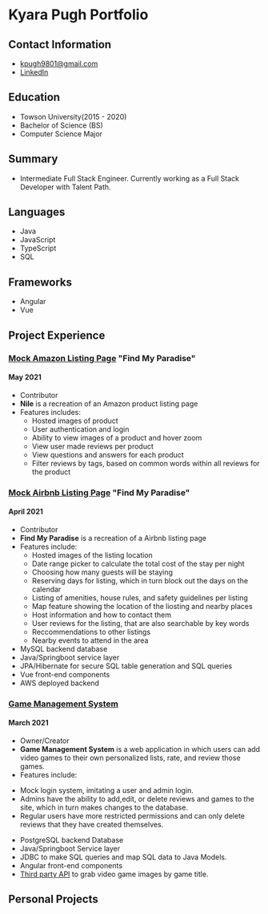 # Kyara Pugh Portfolio

## Contact Information
* kpugh9801@gmail.com
* [LinkedIn](https://www.linkedin.com/in/kyara-pugh-46b56616b/)

## Education
* Towson University(2015 - 2020)
* Bachelor of Science (BS)
* Computer Science Major

## Summary
* Intermediate Full Stack Engineer. Currently working as a Full Stack Developer with Talent Path.

## Languages
* Java 
* JavaScript
* TypeScript 
* SQL

## Frameworks
* Angular
* Vue

## Project Experience

### [Mock Amazon Listing Page](https://github.com/Smelser-Squad/Nile)  "Find My Paradise"
#### May 2021
* Contributor
* **Nile** is a recreation of an Amazon product listing page
* Features includes:
  - Hosted images of product
  - User authentication and login
  - Ability to view images of a product and hover zoom
  - View user made reviews per product
  - View questions and answers for each product
  - Filter reviews by tags, based on common words within all reviews for the product

### [Mock Airbnb Listing Page](https://github.com/Smelser-Squad/FindMyParadise)  "Find My Paradise"
#### April 2021
* Contributor
* **Find My Paradise** is a recreation of a Airbnb listing page 
* Features include:
  - Hosted images of the listing location
  - Date range picker to calculate the total cost of the stay per night
  - Choosing how many guests will be staying
  - Reserving days for listing, which in turn block out the days on the calendar 
  - Listing of amenities, house rules, and safety guidelines per listing
  - Map feature showing the location of the liosting and nearby places
  - Host information and how to contact them
  - User reviews for the listing, that are also searchable by key words
  - Reccommendations to other listings
  - Nearby events to attend in the area
* MySQL backend database
* Java/Springboot service layer
* JPA/Hibernate for secure SQL table generation and SQL queries
* Vue front-end components
* AWS deployed backend


### [Game Management System](https://github.com/kpugh97/game-management-repo)
#### March 2021
* Owner/Creator
* **Game Management System** is a web application in which users can add video games to their own personalized lists, rate, and review those games. 
 * Features include:
  - Mock login system, imitating a user and admin login.
  - Admins have the ability to add,edit, or delete reviews and games to the site, which in turn makes changes to the database.
  - Regular users have more restricted permissions and can only delete reviews that they have created themselves.
* PostgreSQL backend Database
* Java/Springboot Service layer
* JDBC to make SQL queries and map SQL data to Java Models.
* Angular front-end components
* [Third party API](https://www.giantbomb.com/forums/api-developers-3017/giantbomb-api-feature-requests-389137/) to grab video game images by game title.


## Personal Projects
